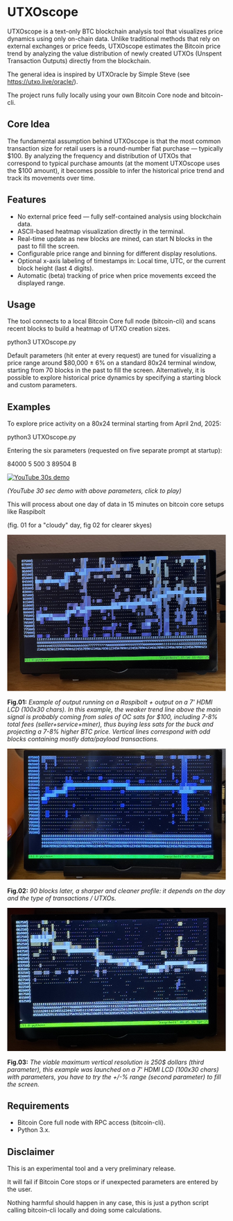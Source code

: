 # UTXOscope
UTXOscope is a text-only BTC blockchain analysis tool that visualizes price dynamics using only on-chain data.
Unlike traditional methods that rely on external exchanges or price feeds, UTXOscope estimates the Bitcoin price trend by analyzing the value distribution of newly created UTXOs (Unspent Transaction Outputs) directly from the blockchain.

The general idea is inspired by UTXOracle by Simple Steve (see https://utxo.live/oracle/). 

The  project runs fully locally using your own Bitcoin Core node and bitcoin-cli.

## Core Idea
The fundamental assumption behind UTXOscope is that the most common transaction size for retail users is a round-number fiat purchase — typically $100.
By analyzing the frequency and distribution of UTXOs that correspond to typical purchase amounts (at the moment UTXOscope uses the $100 amount), it becomes possible to infer the historical price trend and track its movements over time.

## Features
- No external price feed — fully self-contained analysis using blockchain data.
- ASCII-based heatmap visualization directly in the terminal.
- Real-time update as new blocks are mined, can start N blocks in the past to fill the screen.
- Configurable price range and binning for different display resolutions.
- Optional x-axis labeling of timestamps in: Local time, UTC, or the current block height (last 4 digits).
- Automatic (beta) tracking of price when price movements exceed the displayed range.

## Usage
The tool connects to a local Bitcoin Core full node (bitcoin-cli) and scans recent blocks to build a heatmap of UTXO creation sizes.

python3 UTXOscope.py

Default parameters (hit enter at every request) are tuned for visualizing a price range around $80,000 ± 6% on a standard 80x24 terminal window, starting from 70 blocks in the past to fill the screen.
Alternatively, it is possible to explore historical price dynamics by specifying a starting block and custom parameters.

## Examples
To explore price activity on a 80x24 terminal starting from April 2nd, 2025:

python3 UTXOscope.py 

Entering the six parameters (requested on five separate prompt at startup):

84000 5 500 3 89504 B

[![YouTube 30s demo](https://img.youtube.com/vi/meTtSqal6y8/hqdefault.jpg)](https://youtu.be/meTtSqal6y8)

*(YouTube 30 sec demo with above parameters, click to play)*

This will process about one day of data in 15 minutes on bitcoin core setups like Raspibolt

(fig. 01 for a "cloudy" day, fig 02  for clearer skyes)

![Example of output running on a Raspibolt + output on a 7' HDMI LCD](fig01b.jpg)

**Fig.01:** *Example of output running on a Raspibolt + output on a 7' HDMI LCD (100x30 chars). In this example, the weaker trend line above the main signal is probably coming from sales of OC sats for \$100, including 7-8% total fees (seller+service+miner), thus buying less sats for the buck and projecting a 7-8% higher BTC price. Vertical lines correspond with odd blocks containing mostly data/payload transactions.*

![Example of output running on a Raspibolt + output on a 7' HDMI LCD](fig02.jpg)

**Fig.02:** *90 blocks later, a sharper and cleaner profile: it depends on the day and the type of transactions / UTXOs.*

![Example of output running on a Raspibolt + output on a 7' HDMI LCD](fig03.jpg)

**Fig.03:** *The viable maximum vertical resolution is 250$ dollars (third parameter), this example was launched on a 7' HDMI LCD (100x30 chars) with parameters, you have to try the +/-% range (second parameter) to fill the screen.*

## Requirements
- Bitcoin Core full node with RPC access (bitcoin-cli).
- Python 3.x.

## Disclaimer
This is an experimental tool and a very preliminary release.

It will fail if Bitcoin Core stops or if unexpected parameters are entered by the user.

Nothing harmful should happen in any case, this is just a python script calling bitcoin-cli locally and doing some calculations.

